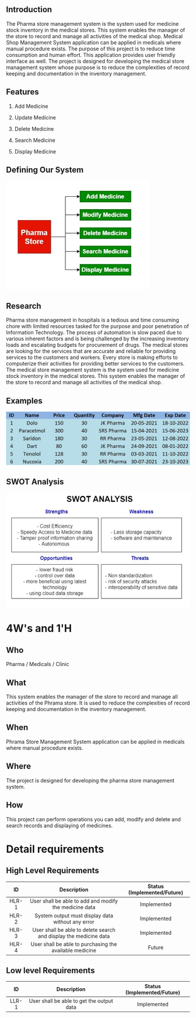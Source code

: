 ## Introduction 

  The Pharma store management system is the system used for medicine stock inventory in the medical stores. This system enables the manager of the store to record and manage all activities of the medical shop. Medical Shop Management System application can be applied in medicals where manual procedure exists. The purpose of this project is to reduce time consumption and human effort. This application provides user friendly interface as well. The project is designed for developing the medical store management system whose purpose is to reduce the complexities of record keeping and documentation in the inventory management.

## Features

1. Add Medicine

2. Update Medicine

3. Delete Medicine

4. Search Medicine

5. Display Medicine

## Defining Our System

![image](https://github.com/karthi-koundinya/Stepin-Pharma-Store/blob/main/1_Requirements/design.jpg)

## Research

Pharma store management in hospitals is a tedious and time consuming chore with limited resources tasked for the purpose and poor penetration of Information Technology. The process of automation is slow paced due to various inherent factors and is being challenged by the increasing inventory loads and escalating budgets for procurement of drugs. The medical stores are looking for the services that are accurate and reliable for providing services to the customers and workers. Every store is making efforts to computerize their activities for providing better services to the customers. The medical store management system is the system used for medicine stock inventory in the medical stores. This system enables the manager of the store to record and manage all activities of the medical shop.

## Examples

![image](https://github.com/karthi-koundinya/Stepin-Pharma-Store/blob/main/1_Requirements/example.jpg)

## SWOT Analysis 

![image](https://github.com/karthi-koundinya/Stepin-Pharma-Store/blob/main/1_Requirements/swot.jpg)

# 4W's and 1'H

## Who

Pharma / Medicals / Clinic

## What
This system enables the manager of the store to record and manage all activities of the Phrama store. It is used to reduce the complexities of record keeping and documentation in the inventory management.

## When

Phrama Store Management System application can be applied in medicals where manual procedure exists.

## Where

The project is designed for developing the pharma store management system.

## How

This project can perform operations you can add, modify and delete and search records and displaying of medicines.

# Detail requirements

## High Level Requirements

| ID | Description | Status (Implemented/Future)|
|:---:|:---:|:---:|
|HLR-1| User shall be able to add and modify the medicine data |Implemented|
|HLR-2| System output must display data without any error |Implemented|
|HLR-3| User shall be able to delete search and display the medicine data |Implemented|
|HLR-4| User shall be able to purchasing the available medicine |Future|

##  Low level Requirements
| ID | Description | Status (Implemented/Future)|
|:---:|:---:|:---:|
|LLR-1|User shall be able to get the output data|Implemented| 
